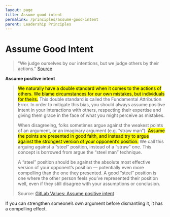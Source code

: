 ```yaml
---
layout: page
title: Assume good intent
permalink: /principles/assume-good-intent
parent: Leadership Principles
---
```


# Assume Good Intent

> "We judge ourselves by our intentions, but we judge others by their actions." [Source](https://quoteinvestigator.com/2015/03/19/judge-others)

**Assume positive intent**

> <mark>We naturally have a double standard when it comes to the actions of others. We blame circumstances for our own mistakes, but individuals for theirs.</mark> This double standard is called the Fundamental Attribution Error. In order to mitigate this bias, you should always assume positive intent in your interactions with others, respecting their expertise and giving them grace in the face of what you might perceive as mistakes.
>
> When disagreeing, folks sometimes argue against the weakest points of an argument, or an imaginary argument (e.g. “straw man”). <mark>Assume the points are presented in good faith, and instead try to argue against the strongest version of your opponent’s position.</mark> We call this arguing against a “steel” position, instead of a “straw” one. This concept is borrowed from argue the “steel man” technique.
>
> A “steel” position should be against the absolute most effective version of your opponent’s position — potentially even more compelling than the one they presented. A good “steel” position is one where the other person feels you’ve represented their position well, even if they still disagree with your assumptions or conclusion.
>
> Source: [GitLab Values: Assume positive intent](https://handbook.gitlab.com/handbook/values/#assume-positive-intent)

If you can strengthen someone’s own argument before dismantling it, it has a compelling effect.
